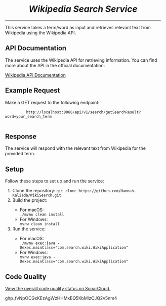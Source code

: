 <h1 align = center><b><i>Wikipedia Search Service</i></b></h1>
<hr>
<p>This service takes a term/word as input and retrieves relevant text from Wikipedia using the Wikipedia API.</p>
 <h2>API Documentation</h2>
<p>The service uses the Wikipedia API for retrieving information. You can find more about the API in the official documentation:</p>
 <p><a href="https://en.wikipedia.org/w/api.php">Wikipedia API Documentation</a></p>
     <h2>Example Request</h2>
    <p>Make a GET request to the following endpoint:</p>
    <pre>
        <code>http://localhost:8080/api/v1/search/getSearchResult?word=your_search_term</code>
    </pre>
    <h2>Response</h2>
    <p>The service will respond with the relevant text from Wikipedia for the provided term.</p>
    <h2>Setup</h2>
<p>Follow these steps to set up and run the service:</p>
<ol>
    <li>Clone the repository: <code>git clone https://github.com/Hannah-Kaliada/WikiSearch.git</code></li>
    <li>Build the project:</li>
        <ul>
            <li>For macOS:</li>
                <code>./mvnw clean install</code>
            <li>For Windows:</li>
                <code>mvnw clean install</code>
        </ul>
    <li>Run the service:</li>
        <ul>
            <li>For macOS:</li>
                <code>./mvnw exec:java -Dexec.mainClass="com.search.wiki.WikiApplication"</code>
            <li>For Windows:</li>
                <code>mvnw exec:java -Dexec.mainClass="com.search.wiki.WikiApplication"</code>
        </ul>
</ol>
    <h2>Code Quality</h2>
   <p><a href="https://sonarcloud.io/summary/overall?id=Hannah-Kaliada_wikiservice">View the overall code quality status on SonarCloud.</a></p>

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
